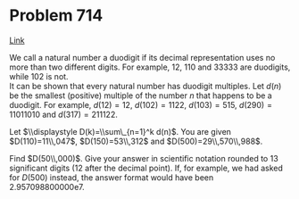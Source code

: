 # Problem 714

[Link](https://projecteuler.net/problem=714)

We call a natural number a duodigit if its decimal representation uses no more than two different digits. For example, $12$, $110$ and $33333$ are duodigits, while $102$ is not.  
It can be shown that every natural number has duodigit multiples. Let $d(n)$ be the smallest (positive) multiple of the number $n$ that happens to be a duodigit. For example, $d(12)=12$, $d(102)=1122$, $d(103)=515$, $d(290)=11011010$ and $d(317)=211122$.

Let $\\displaystyle D(k)=\\sum\_{n=1}^k d(n)$. You are given $D(110)=11\\,047$, $D(150)=53\\,312$ and $D(500)=29\\,570\\,988$.

Find $D(50\\,000)$. Give your answer in scientific notation rounded to $13$ significant digits ($12$ after the decimal point). If, for example, we had asked for $D(500)$ instead, the answer format would have been 2.957098800000e7.
